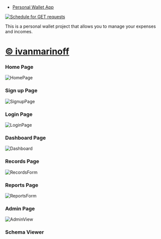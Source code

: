 - [Personal Wallet App](https://personal-wallet.onrender.com)

[![Schedule for GET requests](https://github.com/ivanmarinoff/Personal-Wallet/actions/workflows/python-package.yml/badge.svg)](https://github.com/ivanmarinoff/Personal-Wallet/actions/workflows/python-package.yml)


This is a personal wallet project that allows you to manage your expenses and incomes.


# [© ivanmarinoff](https://github.com/ivanmarinoff)


### Home Page 
![HomePage](https://github.com/ivanmarinoff/Personal-Wallet/assets/107050101/83449a74-155a-4b66-87f1-c8b7e67366e8)


### Sign up Page 
![SignupPage](https://github.com/ivanmarinoff/Personal-Wallet/assets/107050101/5ab423b3-782f-44b6-87b7-f6ba152f6c08)


### Login Page 
![LoginPage](https://github.com/ivanmarinoff/Personal-Wallet/assets/107050101/1ddbcaa3-9d9c-4b56-9178-1c8829f3b754)


### Dashboard Page 
![Dashboard](https://github.com/ivanmarinoff/Personal-Wallet/assets/107050101/982215fd-e449-4b0e-a028-bde12fa4b5b5)


### Records Page 
![RecordsForm](https://github.com/ivanmarinoff/Personal-Wallet/assets/107050101/dad839e2-93eb-4980-a589-10f7765c760a)


### Reports Page 
![ReportsForm](https://github.com/ivanmarinoff/Personal-Wallet/assets/107050101/e1dc843f-3884-440c-911e-3251cba15c74)


### Admin Page
![AdminView](https://github.com/ivanmarinoff/Personal-Wallet/assets/107050101/e099b4d3-ca1f-4dd6-be45-d29d593cdf96)

### Schema Viewer

